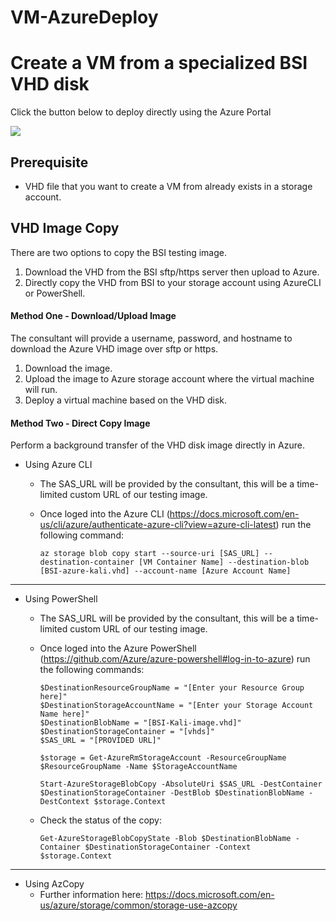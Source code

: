 # VM-AzureDeploy
# Create a VM from a specialized BSI VHD disk

Click the button below to deploy directly using the Azure Portal

<a href="https://portal.azure.com/#create/Microsoft.Template/uri/https%3A%2F%2Fraw.githubusercontent.com%2Fbsi-group%2FVM-AzureDeploy%2Fmaster%2Fazuredeploy.json" target="_blank">
    <img src="https://azuredeploy.net/deploybutton.png"/>
</a>


## Prerequisite 
- VHD file that you want to create a VM from already exists in a storage account.


## VHD Image Copy
There are two options to copy the BSI testing image.
1. Download the VHD from the BSI sftp/https server then upload to Azure.
2. Directly copy the VHD from BSI to your storage account using AzureCLI or PowerShell.

#### Method One - Download/Upload Image
The consultant will provide a username, password, and hostname to download the Azure VHD image over sftp or https. 
1. Download the image.
2. Upload the image to Azure storage account where the virtual machine will run.
3. Deploy a virtual machine based on the VHD disk. 

#### Method Two - Direct Copy Image
Perform a background transfer of the VHD disk image directly in Azure.
   * Using Azure CLI
     * The SAS_URL will be provided by the consultant, this will be a time-limited custom URL of our testing image.
     * Once loged into the Azure CLI (https://docs.microsoft.com/en-us/cli/azure/authenticate-azure-cli?view=azure-cli-latest) run the following command:	
     
        ```az storage blob copy start --source-uri [SAS_URL] --destination-container [VM Container Name] --destination-blob [BSI-azure-kali.vhd] --account-name [Azure Account Name]```

---
   * Using PowerShell
     * The SAS_URL will be provided by the consultant, this will be a time-limited custom URL of our testing image.
     * Once loged into the Azure PowerShell (https://github.com/Azure/azure-powershell#log-in-to-azure) run the following commands:
	
        ```
        $DestinationResourceGroupName = "[Enter your Resource Group here]"
        $DestinationStorageAccountName = "[Enter your Storage Account Name here]"
        $DestinationBlobName = "[BSI-Kali-image.vhd]"
        $DestinationStorageContainer = "[vhds]"
        $SAS_URL = "[PROVIDED URL]"

        $storage = Get-AzureRmStorageAccount -ResourceGroupName $ResourceGroupName -Name $StorageAccountName

        Start-AzureStorageBlobCopy -AbsoluteUri $SAS_URL -DestContainer $DestinationStorageContainer -DestBlob $DestinationBlobName -DestContext $storage.Context
        ```
        
     * Check the status of the copy:
        ```
        Get-AzureStorageBlobCopyState -Blob $DestinationBlobName -Container $DestinationStorageContainer -Context $storage.Context
        ```
---
   * Using AzCopy
     * Further information here: https://docs.microsoft.com/en-us/azure/storage/common/storage-use-azcopy
     
